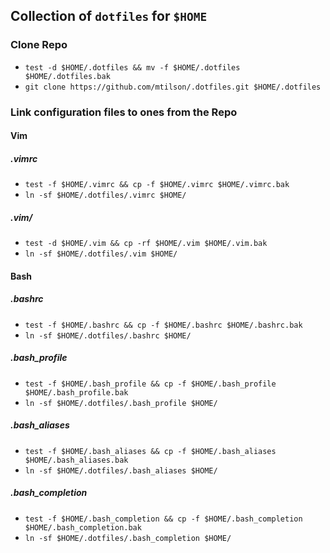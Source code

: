 ## Collection of `dotfiles` for `$HOME`

### Clone Repo

* `test -d $HOME/.dotfiles && mv -f $HOME/.dotfiles $HOME/.dotfiles.bak`
* `git clone https://github.com/mtilson/.dotfiles.git $HOME/.dotfiles`

### Link configuration files to ones from the Repo 

#### Vim

##### .vimrc
* `test -f $HOME/.vimrc && cp -f $HOME/.vimrc $HOME/.vimrc.bak`
* `ln -sf $HOME/.dotfiles/.vimrc $HOME/`

##### .vim/
* `test -d $HOME/.vim && cp -rf $HOME/.vim $HOME/.vim.bak`
* `ln -sf $HOME/.dotfiles/.vim $HOME/`

#### Bash

##### .bashrc
* `test -f $HOME/.bashrc && cp -f $HOME/.bashrc $HOME/.bashrc.bak`
* `ln -sf $HOME/.dotfiles/.bashrc $HOME/`

##### .bash_profile
* `test -f $HOME/.bash_profile && cp -f $HOME/.bash_profile $HOME/.bash_profile.bak`
* `ln -sf $HOME/.dotfiles/.bash_profile $HOME/`

##### .bash_aliases
* `test -f $HOME/.bash_aliases && cp -f $HOME/.bash_aliases $HOME/.bash_aliases.bak`
* `ln -sf $HOME/.dotfiles/.bash_aliases $HOME/`

##### .bash_completion
* `test -f $HOME/.bash_completion && cp -f $HOME/.bash_completion $HOME/.bash_completion.bak`
* `ln -sf $HOME/.dotfiles/.bash_completion $HOME/`
